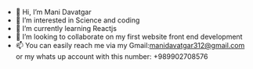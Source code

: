- 👋 Hi, I’m Mani Davatgar
- 👀 I’m interested in Science and coding
- 🌱 I’m currently learning Reactjs
- 💞️ I’m looking to collaborate on my first website front end development
- 📫 You can easily reach me via my Gmail:manidavatgar312@gmail.com or my whats up account with this number: +989902708576

<!---
MnaiDavatgar/MnaiDavatgar is a ✨ special ✨ repository because its `README.md` (this file) appears on your GitHub profile.
You can click the Preview link to take a look at your changes.
--->
